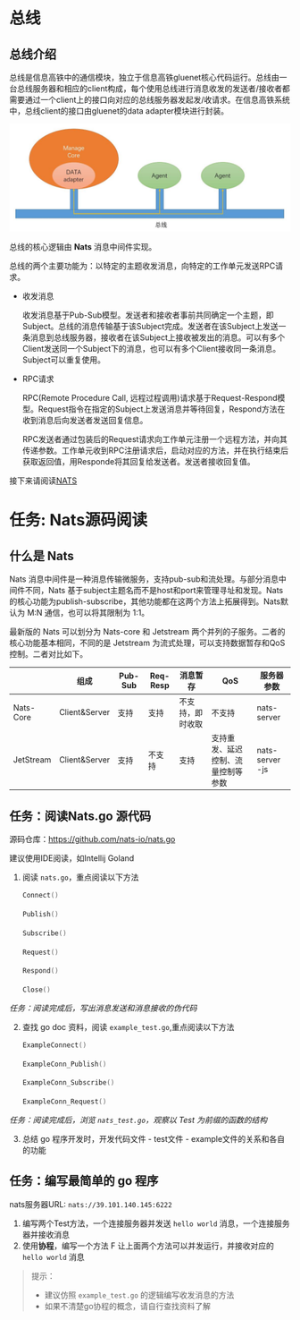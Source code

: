 # 总线

## 总线介绍

总线是信息高铁中的通信模块，独立于信息高铁gluenet核心代码运行。总线由一台总线服务器和相应的client构成，每个使用总线进行消息收发的发送者/接收者都需要通过一个client上的接口向对应的总线服务器发起发/收请求。在信息高铁系统中，总线client的接口由gluenet的data adapter模块进行封装。

![总线示意图](../pic/04/neuron.jpg)

总线的核心逻辑由 **Nats** 消息中间件实现。

总线的两个主要功能为：以特定的主题收发消息，向特定的工作单元发送RPC请求。

- 收发消息

    收发消息基于Pub-Sub模型。发送者和接收者事前共同确定一个主题，即Subject。总线的消息传输基于该Subject完成。发送者在该Subject上发送一条消息到总线服务器，接收者在该Subject上接收被发出的消息。可以有多个Client发送同一个Subject下的消息，也可以有多个Client接收同一条消息。Subject可以重复使用。

- RPC请求

    RPC(Remote Procedure Call, 远程过程调用)请求基于Request-Respond模型。Request指令在指定的Subject上发送消息并等待回复，Respond方法在收到消息后向发送者发送回复信息。
    
    RPC发送者通过包装后的Request请求向工作单元注册一个远程方法，并向其传递参数。工作单元收到RPC注册请求后，启动对应的方法，并在执行结束后获取返回值，用Responde将其回复给发送者。发送者接收回复值。

接下来请阅读[NATS](sec01_Bus.md)

# 任务: Nats源码阅读

## 什么是 Nats

Nats 消息中间件是一种消息传输微服务，支持pub-sub和流处理。与部分消息中间件不同，Nats 基于subject主题名而不是host和port来管理寻址和发现。Nats的核心功能为publish-subscribe，其他功能都在这两个方法上拓展得到。Nats默认为 M:N 通信，也可以将其限制为 1:1。

最新版的 Nats 可以划分为 Nats-core 和 Jetstream 两个并列的子服务。二者的核心功能基本相同，不同的是 Jetstream 为流式处理，可以支持数据暂存和QoS控制。二者对比如下。

|           | 组成            | Pub-Sub | Req-Resp | 消息暂存     | QoS               | 服务器参数           |
|-----------|----------------|---------|----------|----------|-------------------|-----------------|
| Nats-Core | Client&Server | 支持      | 支持       | 不支持，即时收取 | 不支持               | nats-server     |
| JetStream | Client&Server | 支持      | 不支持      | 支持       | 支持重发、延迟控制、流量控制等参数 | nats-server -js |

## 任务：阅读Nats.go 源代码

源码仓库：<https://github.com/nats-io/nats.go>

建议使用IDE阅读，如Intellij Goland

1. 阅读 `nats.go`，重点阅读以下方法

   ``` go
   Connect()
   
   Publish()
   
   Subscribe()
   
   Request()
    
   Respond()
   
   Close()
   ```

*任务：阅读完成后，写出消息发送和消息接收的伪代码*

2. 查找 go doc 资料，阅读 `example_test.go`,重点阅读以下方法

    ``` go
    ExampleConnect()

    ExampleConn_Publish()

    ExampleConn_Subscribe()

    ExampleConn_Request()
    ```

*任务：阅读完成后，浏览 `nats_test.go`，观察以 Test 为前缀的函数的结构*

3. 总结 go 程序开发时，开发代码文件 - test文件 - example文件的关系和各自的功能

## 任务：编写最简单的 go 程序

nats服务器URL: `nats://39.101.140.145:6222`

1. 编写两个Test方法，一个连接服务器并发送 `hello world` 消息，一个连接服务器并接收消息
2. 使用**协程**，编写一个方法 F 让上面两个方法可以并发运行，并接收对应的 `hello world` 消息

> 提示：
> - 建议仿照 `example_test.go` 的逻辑编写收发消息的方法
> - 如果不清楚go协程的概念，请自行查找资料了解
